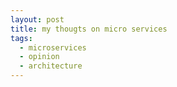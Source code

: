 ```yaml
---
layout: post
title: my thougts on micro services
tags:
  - microservices
  - opinion
  - architecture
---
```

